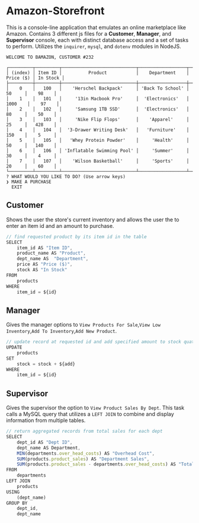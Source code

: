 # Amazon-Storefront

This is a console-line application that emulates an online marketplace like Amazon. Contains 3 different js files for a **Customer**, **Manager**, and **Supervisor** console, each with distinct database access and a set of tasks to perform. Utilizes the ```inquirer```, ```mysql```, and ```dotenv``` modules in NodeJS.

```
WELCOME TO BAMAZON, CUSTOMER #232

┌─────────┬─────────┬────────────────────────────┬──────────────────┬───────────┬──────────┐
│ (index) │ Item ID │          Product           │    Department    │ Price ($) │ In Stock │
├─────────┼─────────┼────────────────────────────┼──────────────────┼───────────┼──────────┤
│    0    │   100   │    'Herschel Backpack'     │ 'Back To School' │    50     │    98    │
│    1    │   101   │     '13in Macbook Pro'     │  'Electronics'   │   1000    │    97    │
│    2    │   102   │     'Samsung 1TB SSD'      │  'Electronics'   │    80     │    50    │
│    3    │   103   │     'Nike Flip Flops'      │    'Apparel'     │    25     │   428    │
│    4    │   104   │  '3-Drawer Writing Desk'   │   'Furniture'    │    150    │    5     │
│    5    │   105   │   'Whey Protein Powder'    │     'Health'     │    50     │   140    │
│    6    │   106   │ 'Inflatable Swimming Pool' │     'Summer'     │    30     │    4     │
│    7    │   107   │    'Wilson Basketball'     │     'Sports'     │    20     │    60    │
└─────────┴─────────┴────────────────────────────┴──────────────────┴───────────┴──────────┘
? WHAT WOULD YOU LIKE TO DO? (Use arrow keys)
❯ MAKE A PURCHASE 
  EXIT 
```

## Customer

Shows the user the store's current inventory and allows the user the to enter an item id and an amount to purchase. 

```js
// find requested product by its item id in the table
SELECT 
    item_id AS "Item ID",
    product_name AS "Product",
    dept_name AS  "Department",
    price AS "Price ($)",
    stock AS "In Stock"
FROM
    products
WHERE
    item_id = ${id}
```


## Manager

Gives the manager options to ```View Products For Sale```,```View Low Inventory```,```Add To Inventory```,```Add New Product```. 


```js
// update record at requested id and add specified amount to stock quatity
UPDATE 
    products 
SET 
    stock = stock + ${add} 
WHERE 
    item_id = ${id}
```



## Supervisor

Gives the supervisor the option to ```View Product Sales By Dept```. This task calls a MySQL query that utilizes a ```LEFT JOIN``` to combine and display information from multiple tables. 

```js
// return aggregated records from total sales for each dept
SELECT
    dept_id AS "Dept ID",
    dept_name AS Department,
    MIN(departments.over_head_costs) AS "Overhead Cost",
    SUM(products.product_sales) AS "Department Sales",
    SUM(products.product_sales - departments.over_head_costs) AS "Total Profit"
FROM
    departments
LEFT JOIN
    products
USING
    (dept_name)
GROUP BY
    dept_id,
    dept_name
```